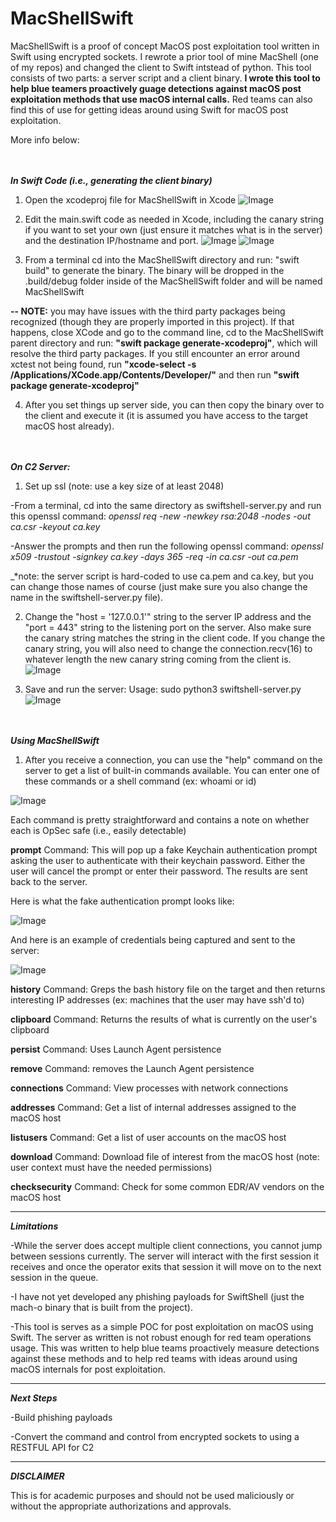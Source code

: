# MacShellSwift

MacShellSwift is a proof of concept MacOS post exploitation tool written in Swift using encrypted sockets. I rewrote a prior tool of mine MacShell (one of my repos) and changed the client to Swift intstead of python. This tool consists of two parts: a server script and a client binary. **I wrote this tool to help blue teamers proactively guage detections against macOS post exploitation methods that use macOS internal calls.** Red teams can also find this of use for getting ideas around using Swift for macOS post exploitation.

More info below:

<br><br>
**_In Swift Code (i.e., generating the client binary)_**
1. Open the xcodeproj file for MacShellSwift in Xcode
![Image](pica.jpg)

2. Edit the main.swift code as needed in Xcode, including the canary string if you want to set your own (just ensure it matches what is in the server) and the destination IP/hostname and port.
![Image](picb.jpg)
![Image](picba.jpg)

3. From a terminal cd into the MacShellSwift directory and run: "swift build" to generate the binary. The binary will be dropped in the .build/debug folder inside of the MacShellSwift folder and will be named MacShellSwift 

**-- NOTE:** you may have issues with the third party packages being recognized (though they are properly imported in this project). If that happens, close XCode and go to the command line, cd to the MacShellSwift parent directory and run: **"swift package generate-xcodeproj"**, which will resolve the third party packages. If you still encounter an error around xctest not being found, run **"xcode-select -s /Applications/XCode.app/Contents/Developer/"** and then run **"swift package generate-xcodeproj"**

4. After you set things up server side, you can then copy the binary over to the client and execute it (it is assumed you have access to the target macOS host already).


<br><br>
**_On C2 Server:_**

1. Set up ssl (note: use a key size of at least 2048)

-From a terminal, cd into the same directory as swiftshell-server.py and run this openssl command: _openssl req -new -newkey rsa:2048 -nodes -out ca.csr -keyout ca.key_

-Answer the prompts and then run the following openssl command: _openssl x509 -trustout -signkey ca.key -days 365 -req -in ca.csr -out ca.pem_

_*note: the server script is hard-coded to use ca.pem and ca.key, but you can change those names of course (just make sure you also change the name in the swiftshell-server.py file).

2. Change the "host = '127.0.0.1'" string to the server IP address and the "port = 443" string to the listening port on the server. Also make sure the canary string matches the string in the client code. If you change the canary string, you will also need to change the connection.recv(16) to whatever length the new canary string coming from the client is.
![Image](pic3.jpg)

3. Save and run the server:
Usage: sudo python3 swiftshell-server.py
![Image](pic4.jpg)


<br><br>
**_Using MacShellSwift_**

1. After you receive a connection, you can use the "help" command on the server to get a list of built-in commands available. You can enter one of these commands or a shell command (ex: whoami or id)

![Image](pic7.jpg)

Each command is pretty straightforward and contains a note on whether each is OpSec safe (i.e., easily detectable)

**prompt** Command: This will pop up a fake Keychain authentication prompt asking the user to authenticate with their keychain password. Either the user will cancel the prompt or enter their password. The results are sent back to the server.

Here is what the fake authentication prompt looks like:

![Image](pic8.jpg)

And here is an example of credentials being captured and sent to the server:

![Image](pic9.jpg)

**history** Command: Greps the bash history file on the target and then returns interesting IP addresses (ex: machines that the user may have ssh'd to)

**clipboard** Command: Returns the results of what is currently on the user's clipboard

**persist** Command: Uses Launch Agent persistence

**remove** Command: removes the Launch Agent persistence

**connections** Command: View processes with network connections

**addresses** Command: Get a list of internal addresses assigned to the macOS host

**listusers** Command: Get a list of user accounts on the macOS host

**download** Command: Download file of interest from the macOS host (note: user context must have the needed permissions)

**checksecurity** Command: Check for some common EDR/AV vendors on the macOS host

----------

**_Limitations_**

-While the server does accept multiple client connections, you cannot jump between sessions currently. The server will interact with the first session it receives and once the operator exits that session it will move on to the next session in the queue.

-I have not yet developed any phishing payloads for SwiftShell (just the mach-o binary that is built from the project).

-This tool is serves as a simple POC for post exploitation on macOS using Swift. The server as written is not robust enough for red team operations usage. This was written to help blue teams proactively measure detections against these methods and to help red teams with ideas around using macOS internals for post exploitation.

-----------

**_Next Steps_**

-Build phishing payloads

-Convert the command and control from encrypted sockets to using a RESTFUL API for C2

----------

**_DISCLAIMER_**

This is for academic purposes and should not be used maliciously or without the appropriate authorizations and approvals.

